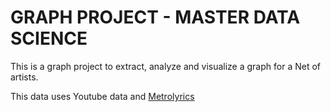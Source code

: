 # GRAPH PROJECT - MASTER DATA SCIENCE

This is a graph project to extract, analyze and visualize a graph for a Net of artists.

This data uses Youtube data and [Metrolyrics](http://www.metrolyrics.com/)